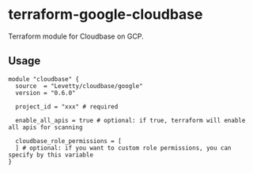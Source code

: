 # terraform-google-cloudbase

Terraform module for Cloudbase on GCP.

## Usage
```
module "cloudbase" {
  source  = "Levetty/cloudbase/google"
  version = "0.6.0"

  project_id = "xxx" # required

  enable_all_apis = true # optional: if true, terraform will enable all apis for scanning

  cloudbase_role_permissions = [
  ] # optional: if you want to custom role permissions, you can specify by this variable
}
```
